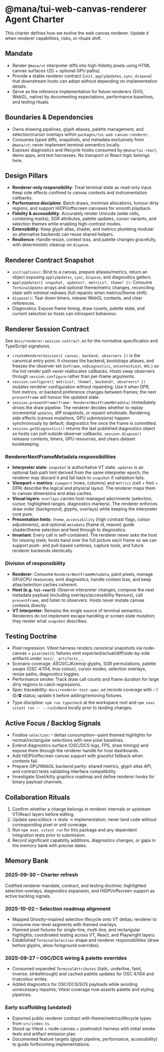 # @mana/tui-web-canvas-renderer Agent Charter

This charter defines how we evolve the web canvas renderer. Update it when renderer capabilities, risks, or rituals shift.

## Mandate
- Render `@mana/vt` interpreter diffs into high-fidelity pixels using HTML canvas surfaces (2D + optional GPU paths).
- Provide a stable renderer contract (`init`, `applyUpdates`, `sync`, `dispose`) that downstream hosts can adopt without depending on implementation details.
- Serve as the reference implementation for future renderers (SVG, WebGL, native) by documenting expectations, performance baselines, and testing rituals.

## Boundaries & Dependencies
- Owns drawing pipelines, glyph atlases, palette management, and selection/cursor overlays within `packages/tui-web-canvas-renderer`.
- Consumes typed diffs, snapshots, and metadata exclusively from `@mana/vt`; never implement terminal semantics locally.
- Exposes diagnostics and lifecycle hooks consumed by `@mana/tui-react`, demo apps, and test harnesses. No transport or React logic belongs here.

## Design Pillars
- **Renderer-only responsibility**: Treat terminal state as read-only input. Keep side effects confined to canvas contexts and instrumentation callbacks.
- **Performance discipline**: Batch draws, minimise allocations, honour dirty regions, and support HiDPI/offscreen canvases for smooth playback.
- **Fidelity & accessibility**: Accurately render Unicode (wide cells, combining marks), SGR attributes, palette updates, cursor variants, and selection themes while enabling high-contrast modes.
- **Extensibility**: Keep glyph atlas, shader, and metrics plumbing modular so alternative backends can reuse shared helpers.
- **Resilience**: Handle resize, context loss, and palette changes gracefully, with deterministic cleanup on `dispose`.

## Renderer Contract Snapshot
- `init(options)`: Bind to a canvas, prepare atlases/metrics, return an object exposing `applyUpdates`, `sync`, `dispose`, and diagnostics getters.
- `applyUpdates({ snapshot, updates?, metrics?, theme? })`: Consume `TerminalUpdate` arrays and optional theme/metric changes, reconciling state with minimal redraws (full repaints when metrics/theme shift).
- `dispose()`: Tear down timers, release WebGL contexts, and clear references.
- Diagnostics: Expose frame timing, draw counts, palette state, and current selection so hosts can introspect behaviour.

## Renderer Session Contract
See `docs/renderer-session-contract.md` for the normative specification and TypeScript signatures.
- `createRendererSession({ canvas, backend, observers })` is the canonical entry point. It chooses the backend, bootstraps atlases, and freezes the observer set (`onFrame`, `onDiagnostics`, `onContextLost`, etc.) so the hot render path never reallocates callbacks. Hosts swap observers through `session.configure` rather than per-frame arguments.
- `session.configure({ metrics?, theme?, backend?, observers? })` mutates renderer configuration without repainting. Use it when DPR, font metrics, or backend preference changes between frames; the next `presentFrame` will honour the updated state.
- `session.presentFrame(frame: RendererNextFrameMetadata)` immediately drives the draw pipeline. The renderer decides whether to replay incremental `updates`, diff snapshots, or repaint wholesale. Rendering side effects (canvas mutations, GPU submissions) happen synchronously by default; diagnostics fire once the frame is committed.
- `session.getDiagnostics()` returns the last published diagnostics object so hosts can poll outside observer callbacks. `session.dispose()` releases contexts, timers, GPU resources, and clears dataset bookkeeping.

### RendererNextFrameMetadata responsibilities
- **Interpreter state**: `snapshot` is authoritative VT state. `updates` is an optional fast-path hint derived from the same interpreter epoch; the renderer may discard it and fall back to `snapshot` if validation fails.
- **Viewport + metrics**: `viewport` (rows, columns) and `metrics` (cell + font + DPR) describe the logical and physical layout. The renderer maps them to canvas dimensions and atlas caches.
- **Visual layers**: `overlays` carries host-managed adornments (selection, cursor, highlighted ranges, diagnostics markers). The renderer enforces draw order (background, glyphs, overlays) while keeping the interpreter core pure.
- **Presentation hints**: `theme`, `accessibility` (high contrast flags, colour adjustments), and optional `metadata` (frame id, reason) guide shader/theme selection and feed through to diagnostics.
- **Invariant**: Every call is self-contained. The renderer never asks the host for missing state; hosts hand over the full picture each frame so we can support push- and pull-based runtimes, capture tools, and future renderer backends identically.

### Division of responsibility
- **Renderer**: Consume `RendererNextFrameMetadata`, paint pixels, manage GPU/CPU resources, emit diagnostics, handle context loss, and keep atlas/selection caches coherent.
- **Host (e.g. `tui-react`)**: Observe interpreter changes, compose the next metadata payload (including overlays/accessibility flavours), call `presentFrame`, and listen to observers. Hosts never mutate canvas contexts directly.
- **VT interpreter**: Remains the single source of terminal semantics. Renderers do not implement escape handling or screen state mutation; they render what `snapshot` describes.

## Testing Doctrine
- Pixel regression: Vitest harness renders canonical snapshots via node-canvas + `pixelmatch`; failures emit expected/actual/diff/side-by-side artifacts under `test/__artifacts__`.
- Scenario coverage: ASCII/CJK/emoji glyphs, SGR permutations, palette swaps (OSC 4/104, true colour), cursor modes, selection overlays, resize paths, diagnostics toggles.
- Performance smoke: Track draw call counts and frame duration for large dirty regions to catch regressions.
- Spec traceability: `docs/renderer-test-spec.md` records coverage with ✅/🟡/⛔️ status; update it before adding/removing fixtures.
- Type discipline: `npm run typecheck` at the workspace root and `npm exec vitest run -- --runInBand` locally prior to landing changes.

## Active Focus / Backlog Signals
- Finalise `selection:*` deltas consumption—paint themed highlights for normal/rectangular selections with new pixel baselines.
- Extend diagnostics surface (OSC/DCS logs, FPS, draw timings) and expose them through the renderer handle for host dashboards.
- Add HiDPI/offscreen canvas support with graceful fallback when contexts fail.
- Prepare GPU/WebGL backend parity: shared metrics, glyph atlas API, and contract tests validating interface compatibility.
- Investigate Sixel/kitty graphics roadmap and define renderer hooks for binary payload channels.

## Collaboration Rituals
1. Confirm whether a change belongs in renderer internals or upstream VT/React layers before editing.
2. Update specs/docs → tests → implementation; never land code without corresponding pixel or unit coverage.
3. Run `npm exec vitest run` for this package and any dependent integration tests prior to submission.
4. Record significant capability additions, diagnostics changes, or gaps in the memory bank with precise dates.

## Memory Bank
### 2025-09-30 – Charter refresh
Codified renderer mandate, contract, and testing doctrine; highlighted selection overlays, diagnostics expansion, and HiDPI/offscreen support as active backlog signals.

### 2025-10-02 – Selection roadmap alignment
- Mapped Ghostty-inspired selection lifecycle onto VT deltas; renderer to consume row-level segments with themed overlays.
- Planned pixel fixtures for single-line, multi-line, and rectangular highlights; coordinated testing across VT, React, and Playwright layers.
- Established `TerminalSelection` shape and renderer responsibilities (draw before glyphs, allow foreground overrides).

### 2025-09-27 – OSC/DCS wiring & palette overrides
- Consumed expanded `TerminalAttributes` (italic, underline, faint, inverse, strikethrough) and cached palette updates for OSC 4/104 and truecolour writes.
- Added diagnostics for OSC/DCS/SOS payloads while avoiding unnecessary repaints; Vitest coverage now asserts palette and styling pipelines.

### Early scaffolding (undated)
- Exported public renderer contract with theme/metrics/lifecycle types from `src/index.ts`.
- Stood up Vitest + node-canvas + pixelmatch harness with initial smoke tests and artifact emission plan.
- Documented feature targets (glyph pipeline, performance, accessibility) to guide forthcoming implementations.
